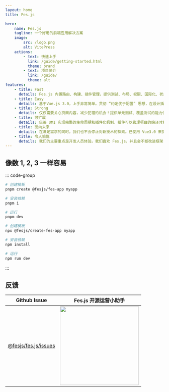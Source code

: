 ```yaml
---
layout: home
title: Fes.js

hero:
    name: Fes.js
    tagline: 一个好用的前端应用解决方案
    image:
        src: /logo.png
        alt: VitePress
    actions:
        - text: 快速上手
          link: /guide/getting-started.html
          theme: brand
        - text: 项目简介
          link: /guide/
          theme: alt
features:
    - title: Fast
      details: Fes.js 内置路由、构建、插件管理，提供测试、布局、权限、国际化、状态管理、请求、数据字典、SVG等插件，可以满足大部分日常开发需求。
    - title: Easy
      details: 基于Vue.js 3.0，上手非常简单。贯彻 “约定优于配置” 思想，在设计插件上尽可能用约定替代配置，依然提供统一的插件配置入口，简单简洁又不失灵活。提供一致性的API入口，一致化的体验，学习起来更轻松。
    - title: Strong
      details: 仅仅需要关心页面内容，减少犯错的机会！提供单元测试、覆盖测试的能力保障项目质量。
    - title: 可扩展
      details: 借鉴 UMI 实现完整的生命周期和插件化机制，插件可以管理项目的编译时和运行时，能力均可以通过插件封装进来，在 Fes.js 中协调有序的运行。
    - title: 面向未来
      details: 在满足需求的同时，我们也不会停止对新技术的探索。已使用 Vue3.0 来提升应用性能，已使用 webpack5 和 vite 提升构建性能和实现微服务。
    - title: 令人愉悦
      details: 我们的主要重点是开发人员体验。我们喜欢 Fes.js，并且会不断改进框架，所以您也喜欢它！期待有吸引力的解决方案，描述性的错误消息，强大的默认值和详细的文档。如果有问题或疑问，我们有用的社区将为您提供帮助。
---
```


<HomeContent>

## 像数 1, 2, 3 一样容易

::: code-group

```bash [pnpm]
# 创建模板
pnpm create @fesjs/fes-app myapp

# 安装依赖
pnpm i

# 运行
pnpm dev
```

```bash [npm]
# 创建模板
npx @fesjs/create-fes-app myapp

# 安装依赖
npm install

# 运行
npm run dev
```

:::

## 反馈

| Github Issue                                                           | Fes.js 开源运营小助手                                                                            |
| ---------------------------------------------------------------------- | ------------------------------------------------------------------------------------------------ |
| [@fesjs/fes.js/issues](https://github.com/WeBankFinTech/fes.js/issues) | <img src="https://wanchun-1252303708.cos.ap-nanjing.myqcloud.com/WeChatb7bcfb33e47b8949ced831b8e79ffb0b.jpg" height="250"/> |

</HomeContent>
